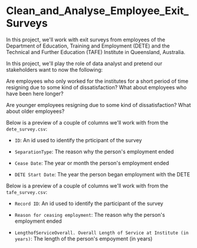 # Clean_and_Analyse_Employee_Exit_Surveys
In this project, we'll work with exit surveys from employees of the Department of Education, Training and Employment (DETE) and the Technical and Further Education (TAFE) Institute in Queensland, Australia.

In this project, we'll play the role of data analyst and pretend our stakeholders want to now the following:

Are employees who only worked for the institutes for a short period of time resigning due to some kind of dissatisfaction? What about employees who have been here longer?

Are younger employees resigning due to some kind of dissatisfaction? What about older employees?

Below is a preview of a couple of columns we'll work with from the `dete_survey.csv`:

- `ID`: An id used to identify the prticipant of the survey

- `SeparationType`: The reason why the person's employment ended

- `Cease Date`: The year or month the person's employment ended

- `DETE Start Date`: The year the person began employment with the DETE

Below is a preview of a couple of columns we'll work with from the `tafe_survey.csv`:

- `Record ID`: An id used to identify the participant of the survey

- `Reason for ceasing employment`: The reason why the person's employment ended

- `LengthofServiceOverall. Overall Length of Service at Institute (in years)`: The length of the person's empoyment (in years)
